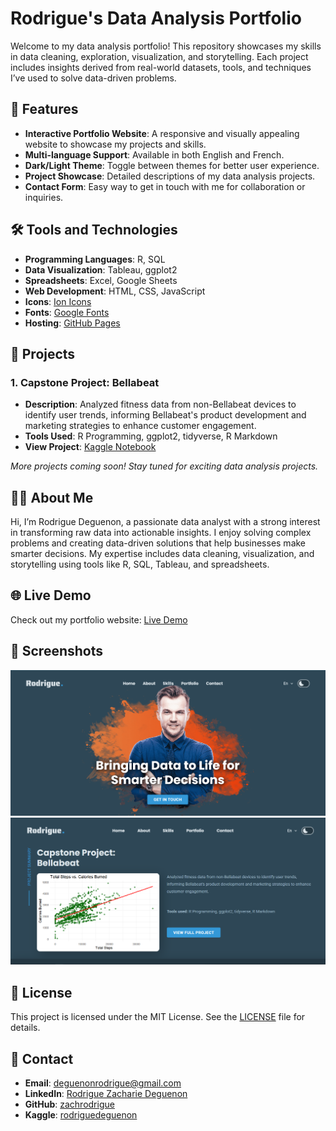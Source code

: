 # Rodrigue's Data Analysis Portfolio

Welcome to my data analysis portfolio! This repository showcases my skills in data cleaning, exploration, visualization, and storytelling. Each project includes insights derived from real-world datasets, tools, and techniques I’ve used to solve data-driven problems.

## 🚀 Features

- **Interactive Portfolio Website**: A responsive and visually appealing website to showcase my projects and skills.
- **Multi-language Support**: Available in both English and French.
- **Dark/Light Theme**: Toggle between themes for better user experience.
- **Project Showcase**: Detailed descriptions of my data analysis projects.
- **Contact Form**: Easy way to get in touch with me for collaboration or inquiries.

## 🛠️ Tools and Technologies

- **Programming Languages**: R, SQL
- **Data Visualization**: Tableau, ggplot2
- **Spreadsheets**: Excel, Google Sheets
- **Web Development**: HTML, CSS, JavaScript
- **Icons**: [Ion Icons](https://ionicons.com/)
- **Fonts**: [Google Fonts](https://fonts.google.com/)
- **Hosting**: [GitHub Pages](https://pages.github.com/)

## 📂 Projects

### 1. **Capstone Project: Bellabeat**
   - **Description**: Analyzed fitness data from non-Bellabeat devices to identify user trends, informing Bellabeat's product development and marketing strategies to enhance customer engagement.
   - **Tools Used**: R Programming, ggplot2, tidyverse, R Markdown
   - **View Project**: [Kaggle Notebook](https://www.kaggle.com/code/rodriguedeguenon/capstone-project-bellabeat)

*More projects coming soon! Stay tuned for exciting data analysis projects.*

## 👨‍💻 About Me

Hi, I’m Rodrigue Deguenon, a passionate data analyst with a strong interest in transforming raw data into actionable insights. I enjoy solving complex problems and creating data-driven solutions that help businesses make smarter decisions. My expertise includes data cleaning, visualization, and storytelling using tools like R, SQL, Tableau, and spreadsheets.

## 🌐 Live Demo

Check out my portfolio website: [Live Demo](https://your-username.github.io/your-repo-name/)

## 📸 Screenshots

![Home Page](./assets/images/screenshot-home.png)
![Projects Page](./assets/images/screenshot-projects.png)

## 📄 License

This project is licensed under the MIT License. See the [LICENSE](LICENSE) file for details.

## 📧 Contact

- **Email**: [deguenonrodrigue@gmail.com](mailto:deguenonrodrigue@gmail.com)
- **LinkedIn**: [Rodrigue Zacharie Deguenon](https://linkedin.com/in/rodriguezachariedeguenon)
- **GitHub**: [zachrodrigue](https://github.com/zachrodrigue)
- **Kaggle**: [rodriguedeguenon](https://www.kaggle.com/rodriguedeguenon)